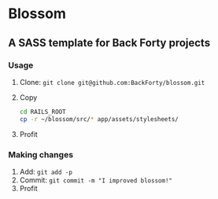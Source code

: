 # Blossom

## A SASS template for Back Forty projects

### Usage

1. Clone: `git clone git@github.com:BackForty/blossom.git`
2. Copy

	```bash
	cd RAILS_ROOT
	cp -r ~/blossom/src/* app/assets/stylesheets/
	```

3. Profit

### Making changes

1. Add: `git add -p`
2. Commit: `git commit -m "I improved blossom!"`
3. Profit